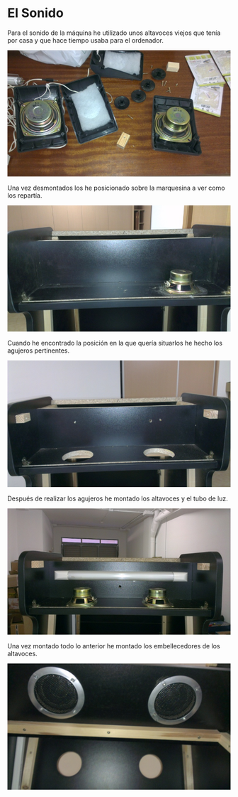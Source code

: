 # El Sonido

Para el sonido de la máquina he utilizado unos altavoces viejos que tenía por casa y que hace tiempo usaba para el ordenador.

![Sonido_01](../imagenes/Sonido_01.jpg "Altavoces desmontados")

Una vez desmontados los he posicionado sobre la marquesina a ver como los repartía.

![Sonido_02](../imagenes/Sonido_02.jpg "Altavoz situado sobre marquesina")

Cuando he encontrado la posición en la que quería situarlos he hecho los agujeros pertinentes.

![Sonido_03](../imagenes/Sonido_03.jpg "Agujeros altavoces realizados")

Después de realizar los agujeros he montado los altavoces y el tubo de luz.

![Sonido_04](../imagenes/Sonido_04.jpg "Altavoces y el tubo de luz de la marquesina")

Una vez montado todo lo anterior he montado los embellecedores de los altavoces.

![Sonido_05](../imagenes/Sonido_05.jpg "Embellecedores de los altavoces montados")
